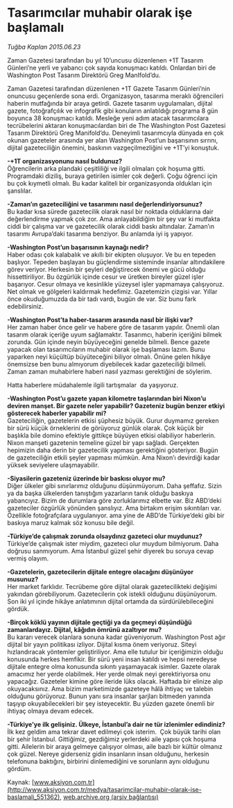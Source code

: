 # Tasarımcılar muhabir olarak işe başlamalı

*Tuğba Kaplan 2015.06.23*

<div class="pNewsDetailMainContent ctx_content" itemprop="articleBody">
 <p>
  Zaman Gazetesi tarafından bu yıl 10’uncusu düzenlenen +1T Tasarım Günleri’ne yerli ve yabancı çok sayıda konuşmacı katıldı. Onlardan biri de Washington Post Tasarım Direktörü Greg ManIfold’du.
 </p>
 <p>
  Zaman Gazetesi tarafından düzenlenen +1T Gazete Tasarım Günleri’nin onuncusu geçenlerde sona erdi. Organizasyon, tasarıma meraklı öğrencileri haberin mutfağında bir araya getirdi. Gazete tasarım uygulamaları, dijital gazete, fotoğrafçılık ve infografik gibi konuların anlatıldığı programa 8 gün boyunca 38 konuşmacı katıldı. Mesleğe yeni adım atacak tasarımcılara tecrübelerini aktaran konuşmacılardan biri de The Washington Post Gazetesi Tasarım Direktörü Greg Manifold’du. Deneyimli tasarımcıyla dünyada en çok okunan gazeteler arasında yer alan Washington Post’un başarısının sırrını, dijital gazeteciliğin önemini, baskının vazgeçilmezliğini ve +1T’yi konuştuk.
 </p>
 <p>
  <strong>
   -+1T organizasyonunu nasıl buldunuz?
  </strong>
  <br>
   Öğrencilerin arka plandaki çeşitliliği ve ilgili olmaları çok hoşuma gitti. Programdaki diziliş, buraya getirilen isimler çok değerli. Çoğu öğrenci için bu çok kıymetli olmalı. Bu kadar kaliteli bir organizasyonda oldukları için şanslılar.
  </br>
 </p>
 <p>
  <strong>
   -Zaman’ın gazeteciliğini ve tasarımını nasıl değerlendiriyorsunuz?
  </strong>
  <br>
   Bu kadar kısa sürede gazetecilik olarak nasıl bir noktada olduklarına dair değerlendirme yapmak çok zor. Ama anlayabildiğim bir şey var ki mutfakta ciddi bir çalışma var ve gazetecilik olarak ciddi baskı altındalar. Zaman’ın tasarımı Avrupa’daki tasarıma benziyor. Bu anlamda iyi iş yapıyor.
  </br>
 </p>
 <p>
  <strong>
   -Washington Post’un başarısının kaynağı nedir?
  </strong>
  <br>
   Haber odası çok kalabalık ve akıllı bir ekipten oluşuyor. Ve bu en tepeden başlıyor. Tepeden başlayan bu güçlendirme sisteminde insanlar altındakilere görev veriyor. Herkesin bir şeyleri değiştirecek önemi ve gücü olduğu hissettiriliyor. Bu özgürlük içinde cesur ve üretken bireyler güzel işler başarıyor. Cesur olmaya ve kesinlikle yüzeysel işler yapmamaya çalışıyoruz. Net olmak ve gölgeleri kaldırmak hedefimiz. Gazetemizin çizgisi var. Yıllar önce okuduğumuzda da bir tadı vardı, bugün de var. Siz bunu fark edebilirsiniz.
  </br>
 </p>
 <p>
  <strong>
   -Washington Post’ta haber-tasarım arasında nasıl bir ilişki var?
  </strong>
  <br>
   Her zaman haber önce gelir ve habere göre de tasarım yapılır. Önemli olan tasarım olarak içeriğe uyum sağlamaktır. Tasarımcı, haberin içeriğini bilmek zorunda. Gün içinde neyin büyüyeceğini genelde bilmeli. Bence gazete yapacak olan tasarımcıların muhabir olarak işe başlaması lazım. Bunu yaparken neyi küçültüp büyüteceğini biliyor olmalı. Önüne gelen hikâye önemsizse ben bunu almıyorum diyebilecek kadar gazeteciliği bilmeli. Zaman zaman muhabirlere haberi nasıl yazması gerektiğini de söylerim.
  </br>
 </p>
 <p>
  Hatta haberlere müdahalemle ilgili tartışmalar  da yaşıyoruz.
 </p>
 <p>
  <strong>
   -Washington Post’u gazete yapan kilometre taşlarından biri Nixon’u deviren manşet. Bir gazete neler yapabilir? Gazeteniz bugün benzer etkiyi gösterecek haberler yapabilir mi?
  </strong>
  <br/>
  Gazeteciliğin, gazetelerin etkisi şüphesiz büyük. Gurur duymamız gereken bir sürü küçük örneklerini de görüyoruz günlük olarak. Çok küçük bir başlıkla bile domino efektiyle gittikçe büyüyen etkisi olabiliyor haberlerin. Nixon manşeti gazetenin temeline güzel bir yapı sağladı. Gerçekten hepimizin daha derin bir gazetecilik yapması gerektiğini gösteriyor. Bugün de gazeteciliğin etkili şeyler yapması mümkün. Ama Nixon’ı devirdiği kadar yüksek seviyelere ulaşmayabilir.
 </p>
 <p>
  <strong>
   -Siyasilerin gazeteniz üzerinde bir baskısı oluyor mu?
  </strong>
  <br/>
  Diğer ülkeler gibi sınırlarımız olduğunu düşünmüyorum. Daha şeffafız. Sizin ya da başka ülkelerden tanıştığım yazarların tanık olduğu baskıya yabancıyız. Bizim de durumlara göre zorluklarımız elbette var. Biz ABD’deki gazeteciler özgürlük yönünden şanslıyız. Ama birtakım erişim sıkıntıları var. Özellikle fotoğrafçılara uygulanıyor. ama yine de ABD’de Türkiye’deki gibi bir baskıya maruz kalmak söz konusu bile değil.
 </p>
 <p>
  <strong>
   -Türkiye’de çalışmak zorunda olsaydınız gazeteci olur muydunuz?
  </strong>
  <br/>
  Türkiye’de çalışmak ister miydim, gazeteci olur muydum bilmiyorum. Daha doğrusu sanmıyorum. Ama İstanbul güzel şehir diyerek bu soruya cevap vermiş olayım.
 </p>
 <p>
  <strong>
   -Gazetelerin, gazetecilerin dijitale entegre olacağını düşünüyor musunuz?
  </strong>
  <br/>
  Her market farklıdır. Tecrübeme göre dijital olarak gazetecilikteki değişimi yakından görebiliyorum. Gazetecilerin çok istekli olduğunu düşünüyorum. Son iki yıl içinde hikâye anlatımının dijital ortamda da sürdürülebileceğini gördük.
 </p>
 <p>
  <strong>
   -Birçok köklü yayının dijitale geçtiği ya da geçmeyi düşündüğü zamanlardayız. Dijital, kâğıdın ömrünü azaltıyor mu?
  </strong>
  <br/>
  Bu kararı verecek olanlara sonuna kadar güveniyorum. Washington Post ağır dijital bir yayın politikası izliyor. Dijital kısma önem veriyoruz. Siteyi hızlandıracak yöntemler geliştiriliyor. Ama elle tutulur bir içeriğimizin olduğu konusunda herkes hemfikir. Bir sürü yeni insan katıldı ve hepsi neredeyse dijitale entegre olma konusunda sıkıntı yaşamayacak isimler. Gazete olarak amacımız her yerde olabilmek. Her yerde olmak neyi gerektiriyorsa onu yapacağız. Gazeteler kimine göre ileride lüks olacak. Haftada bir elinize alıp okuyacaksınız. Ama bizim marketimizde gazeteye hâlâ ihtiyaç ve talebin olduğunu görüyoruz. Bunun yanı sıra insanlar şarjları bitmeden yanında taşıyıp okuyabilecekleri bir şey isteyecektir. Bu yüzden gazete önemli bir ihtiyaç olmaya devam edecek.
 </p>
 <p>
  <strong>
   -Türkiye’ye ilk gelişiniz. Ülkeye, İstanbul’a dair ne tür izlenimler edindiniz?
  </strong>
  <br/>
  İlk kez geldim ama tekrar davet edilmeyi çok isterim.  Çok büyük tarihi olan bir şehir İstanbul. Gittiğimiz, gezdiğimiz yerlerdeki aile yapısı çok hoşuma gitti. Ailelerin bir araya gelmeye çalışıyor olması, aile bazlı bir kültür olmanız çok güzel. Nereye giderseniz gidin insanların insan olduğunu, herkesin telefonuna baktığını, birbirini dinlemediğini ve sorunların aynı olduğunu gördüm.
 </p>
</div>


Kaynak: [www.aksiyon.com.tr](http://www.aksiyon.com.tr/medya/tasarimcilar-muhabir-olarak-ise-baslamali_551362), [web.archive.org (arşiv bağlantısı)](http://web.archive.org/web/20151225183249/http://www.aksiyon.com.tr/medya/tasarimcilar-muhabir-olarak-ise-baslamali_551362)
